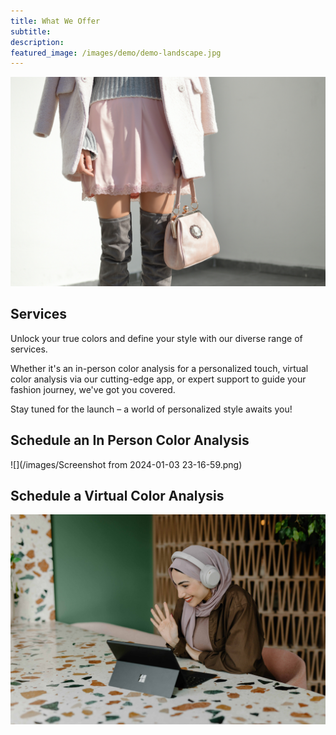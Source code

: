 ```yaml
---
title: What We Offer
subtitle: 
description: 
featured_image: /images/demo/demo-landscape.jpg
---
```


![](/images/tamara-bellis-AreMq4SKhPA-unsplash.jpg)

## Services

Unlock your true colors and define your style with our diverse range of services. 

Whether it's an in-person color analysis for a personalized touch, virtual color analysis via our cutting-edge app, or expert support to guide your fashion journey, we've got you covered. 

Stay tuned for the launch – a world of personalized style awaits you!

## Schedule an In Person Color Analysis

![](/images/Screenshot from 2024-01-03 23-16-59.png)


## Schedule a Virtual Color Analysis

![](/images/windows-6G6akT8biLg-unsplash.jpg)


